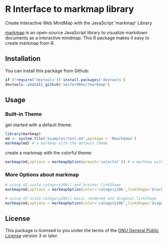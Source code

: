 # R Interface to markmap library
Create Interactive Web MindMap with the JavaScript 'markmap' Library

[markmap](https://github.com/dundalek/markmap) is an open-source JavaScript library to visualize markdown documents as a interactive mindmap. This R package makes it easy to create markmap from R.

## Installation

You can install this package from Github:

```r
if (!require('devtools')) install.packages('devtools')
devtools::install_github('seifer08ms/rmarkmap')
```
## Usage

### Built-in Theme

get started with a default theme:

```r
library(markmap)
md <- system.file('examples/test.md',package = 'Rmarkdown')
markmap(md) # a markmap with the default theme
```
create a markmap with the colorful theme:

```r
markmap(md,options = markmapOption(preset='colorful')) # a markmap with the colorful theme
```

### More Options about markmap
```r
# using d3.scale.category20b() and bracker linkShape
markmap(md,options = markmapOption(color='category20b',linkShape='bracket'))

# using d3.scale.category20b() basic rendered and diagonal linkShape
markmap(md,options = markmapOption(color='category20b',linkShape='diagonal',renderer = 'basic'))
```

## License

This package is licensed to you under the terms of the [GNU General Public
License](http://www.gnu.org/licenses/gpl.html) version 3 or later.
